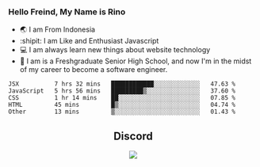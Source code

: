 ### Hello Freind, My Name is Rino

- 🌏 I am From Indonesia
- :shipit:  I am Like and Enthusiast Javascript
- :computer: I am always learn new things about website technology 
- :runner: I am is a Freshgraduate Senior High School, and now I'm in the midst of my career to become a software engineer.

<!--START_SECTION:waka-->
```text
JSX          7 hrs 32 mins   ████████████░░░░░░░░░░░░░   47.63 % 
JavaScript   5 hrs 56 mins   █████████▒░░░░░░░░░░░░░░░   37.60 % 
CSS          1 hr 14 mins    ██░░░░░░░░░░░░░░░░░░░░░░░   07.85 % 
HTML         45 mins         █▒░░░░░░░░░░░░░░░░░░░░░░░   04.74 % 
Other        13 mins         ▒░░░░░░░░░░░░░░░░░░░░░░░░   01.43 % 
```
<!--END_SECTION:waka-->


<div align="center"><h2 align="center">Discord</h2><img src="https://discord.c99.nl/widget/theme-3/446571129100828672.png" /></div>

